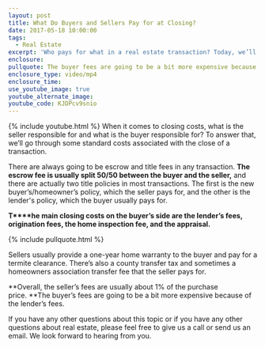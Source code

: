 ```yaml
---
layout: post
title: What Do Buyers and Sellers Pay for at Closing?
date: 2017-05-18 10:00:00
tags:
  - Real Estate
excerpt: 'Who pays for what in a real estate transaction? Today, we’ll go over what both the seller and the buyer is responsible for at closing.'
enclosure:
pullquote: The buyer fees are going to be a bit more expensive because of the lender fees.
enclosure_type: video/mp4
enclosure_time:
use_youtube_image: true
youtube_alternate_image:
youtube_code: KJDPcv9snio
---
```



{% include youtube.html %} When it comes to closing costs, what is the seller responsible for and what is the buyer responsible for? To answer that, we’ll go through some standard costs associated with the close of a transaction.

There are always going to be escrow and title fees in any transaction. **The escrow fee is usually split 50/50 between the buyer and the seller,** and there are actually two title policies in most transactions. The first is the new buyer’s/homeowner’s policy, which the seller pays for, and the other is the lender's policy, which the buyer usually pays for.

**T****he main closing costs on the buyer’s side are the lender’s fees, origination fees, the home inspection fee, and the appraisal.**

{% include pullquote.html %}

Sellers usually provide a one-year home warranty to the buyer and pay for a termite clearance. There’s also a county transfer tax and sometimes a homeowners association transfer fee that the seller pays for.

**Overall, the seller’s fees are usually about 1% of the purchase price.&nbsp;**The buyer’s fees are going to be a bit more expensive because of the lender’s fees.

If you have any other questions about this topic or if you have any other questions about real estate, please feel free to give us a call or send us an email. We look forward to hearing from you.